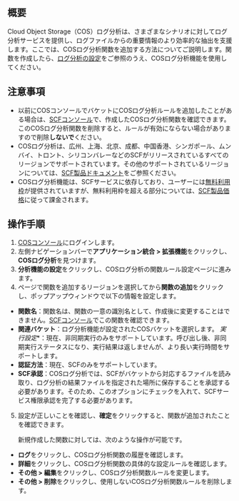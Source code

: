 ## 概要

Cloud Object Storage（COS）ログ分析は、さまざまなシナリオに対してログ分析サービスを提供し、ログファイルからの重要情報のより効率的な抽出を支援します。ここでは、COSログ分析関数を追加する方法についてご説明します。関数を作成したら、[ログ分析の設定](https://intl.cloud.tencent.com/document/product/436/45570)をご参照のうえ、COSログ分析機能を使用してください。

## 注意事項

- 以前にCOSコンソールでバケットにCOSログ分析ルールを追加したことがある場合は、[SCFコンソール](https://console.cloud.tencent.com/scf/list?rid=1&ns=default)で、作成したCOSログ分析関数を確認できます。このCOSログ分析関数を削除すると、ルールが有効にならない場合がありますので削除**しないで**ください。
- COSログ分析は、広州、上海、北京、成都、中国香港、シンガポール、ムンバイ、トロント、シリコンバレーなどのSCFがリリースされているすべてのリージョンでサポートされています。その他のサポートされているリージョンについては、[SCF製品ドキュメント](https://www.tencentcloud.com/document/product/583)をご参照ください。
- COSログ分析機能は、SCFサービスに依存しており、ユーザーには[無料利用枠](https://intl.cloud.tencent.com/document/product/583/12282)が提供されていますが、無料利用枠を超える部分については、[SCF製品価格](https://intl.cloud.tencent.com/document/product/583/12281)に従って課金されます。

## 操作手順

1. [COSコンソール](https://console.cloud.tencent.com/cos5)にログインします。
2. 左側ナビゲーションバーで**アプリケーション統合 > 拡張機能**をクリックし、**COSログ分析**を見つけます。
3. **分析機能の設定**をクリックし、COSログ分析の関数ルール設定ページに進みます。
4. ページで関数を追加するリージョンを選択してから**関数の追加**をクリックし、ポップアップウィンドウで以下の情報を設定します。
 - **関数名**：関数名は、関数の一意の識別名として、作成後に変更することはできません。[SCFコンソール](https://console.cloud.tencent.com/scf/list?rid=1&ns=default)でこの関数を確認できます。
 - **関連バケット**：ログ分析機能が設定されたCOSバケットを選択します。
 *実行設定**：現在、非同期実行のみをサポートしています。呼び出し後、非同期実行ステータスになり、実行結果は返しませんが、より長い実行時間をサポートします。
 - **認証方法**：現在、SCFのみをサポートしています。
 - **SCF承認**：COSログ分析では、SCFがバケットから対応するファイルを読み取り、ログ分析の結果ファイルを指定された場所に保存することを承認する必要があります。そのため、このオプションにチェックを入れて、SCFサービス権限承認を完了する必要があります。
5. 設定が正しいことを確認し、**確定**をクリックすると、関数が追加されたことを確認できます。

   新規作成した関数に対しては、次のような操作が可能です。
 - **ログ**をクリックし、COSログ分析関数の履歴を確認します。
 - **詳細**をクリックし、COSログ分析関数の具体的な設定ルールを確認します。
 - **その他 > 編集**をクリックし、COSログ分析関数ルールを変更します。
 - **その他 > 削除**をクリックし、使用しないCOSログ分析関数ルールを削除します。
